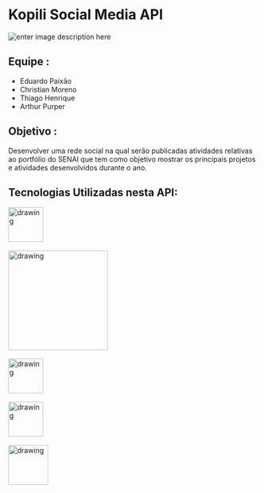  
 # Kopili Social Media  API
 ![enter image description here](https://cdn.discordapp.com/attachments/986405178880192533/1027366972679258143/Kopili.png)

## Equipe :
* Eduardo Paixão 
* Christian Moreno
* Thiago Henrique
* Arthur Purper

## Objetivo :
Desenvolver uma rede social na qual serão publicadas atividades relativas ao portfólio do SENAI que tem como objetivo mostrar os principais projetos e atividades desenvolvidos durante o ano.

## Tecnologias Utilizadas nesta API:

 <img src="https://cdn.discordapp.com/attachments/986405178880192533/1027370086752850060/58480979cef1014c0b5e4901_1.png" alt="drawing" width="70"/>
<br>
<br>
<img src="https://docs.spring.io/spring-boot/docs/current/reference/htmlsingle/img/banner-logo.svg" alt="drawing" width="200"/>
<br>
<br>
<img src="https://upload.wikimedia.org/wikipedia/commons/thumb/2/29/Postgresql_elephant.svg/993px-Postgresql_elephant.svg.png" alt="drawing" width="70"/>
<br>
<br>
<img src="https://git-scm.com/images/logos/downloads/Git-Icon-1788C.png" alt="drawing" width="70"/>
<br>
<br>
<img src="https://www.docker.com/wp-content/uploads/2022/03/vertical-logo-monochromatic.png" alt="drawing" width="80"/>










